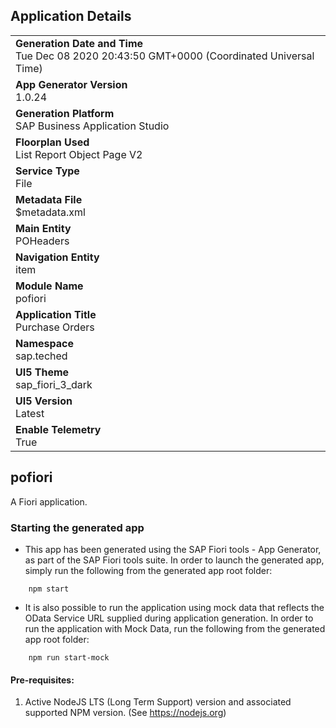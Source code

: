 ## Application Details
|               |
| ------------- |
|**Generation Date and Time**<br>Tue Dec 08 2020 20:43:50 GMT+0000 (Coordinated Universal Time)|
|**App Generator Version**<br>1.0.24|
|**Generation Platform**<br>SAP Business Application Studio|
|**Floorplan Used**<br>List Report Object Page V2|
|**Service Type**<br>File|
|**Metadata File**<br>$metadata.xml|
|**Main Entity**<br>POHeaders|
|**Navigation Entity**<br>item|
|**Module Name**<br>pofiori|
|**Application Title**<br>Purchase Orders|
|**Namespace**<br>sap.teched|
|**UI5 Theme**<br>sap_fiori_3_dark|
|**UI5 Version**<br>Latest |
|**Enable Telemetry**<br>True |

## pofiori

A Fiori application.

### Starting the generated app

-   This app has been generated using the SAP Fiori tools - App Generator, as part of the SAP Fiori tools suite.  In order to launch the generated app, simply run the following from the generated app root folder:

```
    npm start
```

- It is also possible to run the application using mock data that reflects the OData Service URL supplied during application generation.  In order to run the application with Mock Data, run the following from the generated app root folder:

```
    npm run start-mock
```


#### Pre-requisites:

1. Active NodeJS LTS (Long Term Support) version and associated supported NPM version.  (See https://nodejs.org)


